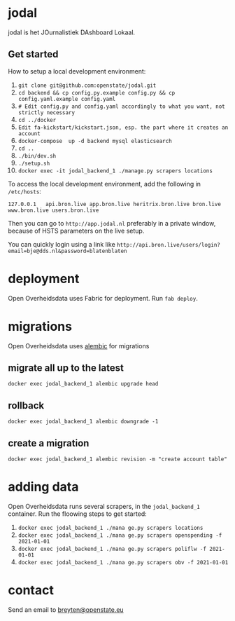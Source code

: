 # jodal

jodal is het JOurnalistiek DAshboard Lokaal.


## Get started

How to setup a local development environment:

1. `git clone git@github.com:openstate/jodal.git`
2. `cd backend && cp config.py.example config.py && cp config.yaml.example config.yaml`
3. `# Edit config.py and config.yaml accordingly to what you want, not strictly necessary`
4. `cd ../docker`
5. `Edit fa-kickstart/kickstart.json, esp. the part where it creates an account`
6. `docker-compose  up -d backend mysql elasticsearch`
7. `cd ..`
9. `./bin/dev.sh`
8. `./setup.sh`
10. `docker exec -it jodal_backend_1 ./manage.py scrapers locations`

To access the local development environment, add the following in `/etc/hosts`:

```
127.0.0.1	api.bron.live app.bron.live heritrix.bron.live bron.live www.bron.live users.bron.live
```

Then you can go to `http://app.jodal.nl` preferably in a private window, because of HSTS parameters on the live setup.

You can quickly login using a link like `http://api.bron.live/users/login?email=bje@dds.nl&password=blatenblaten`

# deployment

Open Overheidsdata uses Fabric for deployment. Run `fab deploy`.

# migrations

Open Overheidsdata uses [alembic](https://alembic.sqlalchemy.org/en/latest/index.html) for migrations

## migrate all up to the latest

`docker exec jodal_backend_1 alembic upgrade head`

## rollback

`docker exec jodal_backend_1 alembic downgrade -1`

## create a migration

`docker exec jodal_backend_1 alembic revision -m "create account table"`

# adding data

Open Overheidsdata runs several scrapers, in the `jodal_backend_1` container. Run the floowing steps to get started:

1. `docker exec jodal_backend_1 ./mana ge.py scrapers locations`
2. `docker exec jodal_backend_1 ./mana ge.py scrapers openspending -f 2021-01-01`
3. `docker exec jodal_backend_1 ./mana ge.py scrapers poliflw -f 2021-01-01`
4. `docker exec jodal_backend_1 ./mana ge.py scrapers obv -f 2021-01-01`

# contact

Send an email to breyten@openstate.eu
